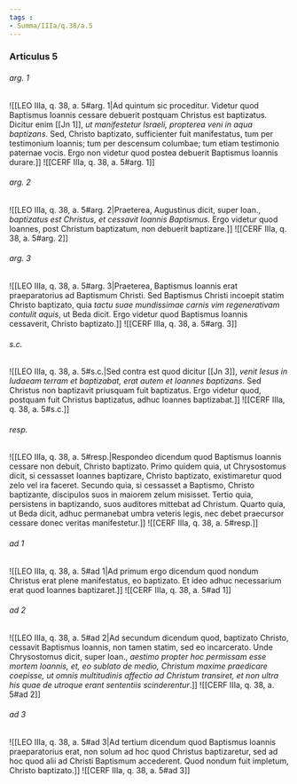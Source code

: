 ```yaml
---
tags : 
- Summa/IIIa/q.38/a.5
---
```


### Articulus 5

###### arg. 1
![[LEO IIIa, q. 38, a. 5#arg. 1|Ad quintum sic proceditur. Videtur quod Baptismus Ioannis cessare debuerit postquam Christus est baptizatus. Dicitur enim [[Jn 1]], *ut manifestetur Israeli, propterea veni in aqua baptizans*. Sed, Christo baptizato, sufficienter fuit manifestatus, tum per testimonium Ioannis; tum per descensum columbae; tum etiam testimonio paternae vocis. Ergo non videtur quod postea debuerit Baptismus Ioannis durare.]]
![[CERF IIIa, q. 38, a. 5#arg. 1]]

###### arg. 2
![[LEO IIIa, q. 38, a. 5#arg. 2|Praeterea, Augustinus dicit, super Ioan., *baptizatus est Christus, et cessavit Ioannis Baptismus*. Ergo videtur quod Ioannes, post Christum baptizatum, non debuerit baptizare.]]
![[CERF IIIa, q. 38, a. 5#arg. 2]]

###### arg. 3
![[LEO IIIa, q. 38, a. 5#arg. 3|Praeterea, Baptismus Ioannis erat praeparatorius ad Baptismum Christi. Sed Baptismus Christi incoepit statim Christo baptizato, quia *tactu suae mundissimae carnis vim regenerativam contulit aquis*, ut Beda dicit. Ergo videtur quod Baptismus Ioannis cessaverit, Christo baptizato.]]
![[CERF IIIa, q. 38, a. 5#arg. 3]]

###### s.c.
![[LEO IIIa, q. 38, a. 5#s.c.|Sed contra est quod dicitur [[Jn 3]], *venit Iesus in Iudaeam terram et baptizabat, erat autem et Ioannes baptizans*. Sed Christus non baptizavit priusquam fuit baptizatus. Ergo videtur quod, postquam fuit Christus baptizatus, adhuc Ioannes baptizabat.]]
![[CERF IIIa, q. 38, a. 5#s.c.]]

###### resp.
![[LEO IIIa, q. 38, a. 5#resp.|Respondeo dicendum quod Baptismus Ioannis cessare non debuit, Christo baptizato. Primo quidem quia, ut Chrysostomus dicit, si cessasset Ioannes baptizare, Christo baptizato, existimaretur quod zelo vel ira faceret. Secundo quia, si cessasset a Baptismo, Christo baptizante, discipulos suos in maiorem zelum misisset. Tertio quia, persistens in baptizando, suos auditores mittebat ad Christum. Quarto quia, ut Beda dicit, adhuc permanebat umbra veteris legis, nec debet praecursor cessare donec veritas manifestetur.]]
![[CERF IIIa, q. 38, a. 5#resp.]]

###### ad 1
![[LEO IIIa, q. 38, a. 5#ad 1|Ad primum ergo dicendum quod nondum Christus erat plene manifestatus, eo baptizato. Et ideo adhuc necessarium erat quod Ioannes baptizaret.]]
![[CERF IIIa, q. 38, a. 5#ad 1]]

###### ad 2
![[LEO IIIa, q. 38, a. 5#ad 2|Ad secundum dicendum quod, baptizato Christo, cessavit Baptismus Ioannis, non tamen statim, sed eo incarcerato. Unde Chrysostomus dicit, super Ioan., *aestimo propter hoc permissam esse mortem Ioannis, et, eo sublato de medio, Christum maxime praedicare coepisse, ut omnis multitudinis affectio ad Christum transiret, et non ultra his quae de utroque erant sententiis scinderentur*.]]
![[CERF IIIa, q. 38, a. 5#ad 2]]

###### ad 3
![[LEO IIIa, q. 38, a. 5#ad 3|Ad tertium dicendum quod Baptismus Ioannis praeparatorius erat, non solum ad hoc quod Christus baptizaretur, sed ad hoc quod alii ad Christi Baptismum accederent. Quod nondum fuit impletum, Christo baptizato.]]
![[CERF IIIa, q. 38, a. 5#ad 3]]

